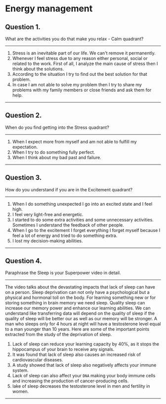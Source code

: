 # Energy management

## Question 1.
What are the activities you do that make you relax - Calm quadrant?
___

1. Stress is an inevitable part of our life. We can't remove it permanently. 
2. Whenever I feel stress due to any reason either personal, social or related to the work. First of all, I analyze the main cause of stress then I think about the solutions.
3. According to the situation I try to find out the best solution for that problem.
4. In case I am not able to solve my problem then I try to share my problems with my family members or close friends and ask them for help.
***

## Question 2.
When do you find getting into the Stress quadrant?
___

1. When I expect more from myself and am not able to fulfill my expectation.
2. When I try to do something fully perfect.
3. When I think about my bad past and failure.
***

## Question 3.
How do you understand if you are in the Excitement quadrant?
___
1. When I do something unexpected I go into an excited state and I feel high. 
2. I feel very light-free and energetic.
3. I started to do some extra activities and some unnecessary activities.
Sometimes I understand the feedback of other people.
5. When I go to the excitement I forget everything I forget myself because I feel a lot of energy and tried to do something extra. 
6. I lost my decision-making abilities.
***

## Question 4.
Paraphrase the Sleep is your Superpower video in detail.
___
The video talks about the devastating impacts that lack of sleep can have on a person. Sleep deprivation can not only have a psychological but a physical and hormonal toll on the body. For learning something new or for storing something in brain memory we need sleep.
Quality sleep can increase our memory power and enhance our learning abilities. We can understand like transferring data will depend on the quality of sleep if the quality of sleep will be better our as well as our memory will be stronger. A man who sleeps only for 4 hours at night will have a testosterone level equal to a man younger than 10 years. Here are some of the important points extracted from the study of the deprivation of sleep.

1. Lack of sleep can reduce your learning capacity by 40%, as it stops the hippocampus of your brain to receive any signals.
2. It was found that lack of sleep also causes an increased risk of cardiovascular diseases.
3. A study showed that lack of sleep also negatively affects your immune system.
4. Lack of sleep can also affect your `DNA` making your body immune cells and increasing the production of cancer-producing cells.
5. lake of sleep decreases the testosterone level in men and fertility in women. 
***